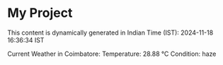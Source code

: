 # My Project

This content is dynamically generated in Indian Time (IST): 2024-11-18 16:36:34 IST


Current Weather in Coimbatore:
Temperature: 28.88 °C
Condition: haze
